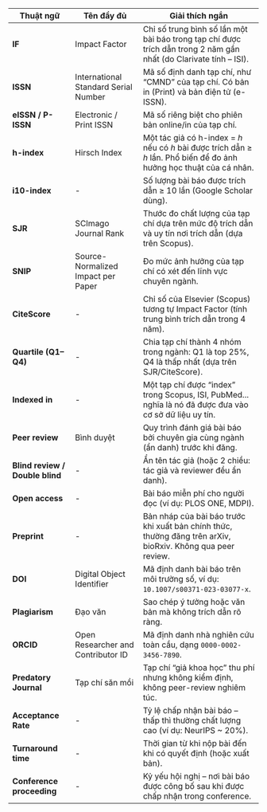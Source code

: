 | Thuật ngữ                       | Tên đầy đủ                           | Giải thích ngắn                                                                                                       |
| ------------------------------- | ------------------------------------ | --------------------------------------------------------------------------------------------------------------------- |
| **IF**                          | Impact Factor                        | Chỉ số trung bình số lần một bài báo trong tạp chí được trích dẫn trong 2 năm gần nhất (do Clarivate tính – ISI).     |
| **ISSN**                        | International Standard Serial Number | Mã số định danh tạp chí, như “CMND” của tạp chí. Có bản in (Print) và bản điện tử (e-ISSN).                           |
| **eISSN / P-ISSN**              | Electronic / Print ISSN              | Mã số riêng biệt cho phiên bản online/in của tạp chí.                                                                 |
| **h-index**                     | Hirsch Index                         | Một tác giả có h-index = _h_ nếu có _h_ bài được trích dẫn ≥ _h_ lần. Phổ biến để đo ảnh hưởng học thuật của cá nhân. |
| **i10-index**                   | -                                    | Số lượng bài báo được trích dẫn ≥ 10 lần (Google Scholar dùng).                                                       |
| **SJR**                         | SCImago Journal Rank                 | Thước đo chất lượng của tạp chí dựa trên mức độ trích dẫn và uy tín nơi trích dẫn (dựa trên Scopus).                  |
| **SNIP**                        | Source-Normalized Impact per Paper   | Đo mức ảnh hưởng của tạp chí có xét đến lĩnh vực chuyên ngành.                                                        |
| **CiteScore**                   | -                                    | Chỉ số của Elsevier (Scopus) tương tự Impact Factor (tính trung bình trích dẫn trong 4 năm).                          |
| **Quartile (Q1–Q4)**            | -                                    | Chia tạp chí thành 4 nhóm trong ngành: Q1 là top 25%, Q4 là thấp nhất (dựa trên SJR/CiteScore).                       |
| **Indexed in**                  | -                                    | Một tạp chí được “index” trong Scopus, ISI, PubMed... nghĩa là nó đã được đưa vào cơ sở dữ liệu uy tín.               |
| **Peer review**                 | Bình duyệt                           | Quy trình đánh giá bài báo bởi chuyên gia cùng ngành (ẩn danh) trước khi đăng.                                        |
| **Blind review / Double blind** | -                                    | Ẩn tên tác giả (hoặc 2 chiều: tác giả và reviewer đều ẩn danh).                                                       |
| **Open access**                 | -                                    | Bài báo miễn phí cho người đọc (ví dụ: PLOS ONE, MDPI).                                                               |
| **Preprint**                    | -                                    | Bản nháp của bài báo trước khi xuất bản chính thức, thường đăng trên arXiv, bioRxiv. Không qua peer review.           |
| **DOI**                         | Digital Object Identifier            | Mã định danh bài báo trên môi trường số, ví dụ: `10.1007/s00371-023-03077-x`.                                         |
| **Plagiarism**                  | Đạo văn                              | Sao chép ý tưởng hoặc văn bản mà không trích dẫn rõ ràng.                                                             |
| **ORCID**                       | Open Researcher and Contributor ID   | Mã định danh nhà nghiên cứu toàn cầu, dạng `0000-0002-3456-7890`.                                                     |
| **Predatory Journal**           | Tạp chí săn mồi                      | Tạp chí “giả khoa học” thu phí nhưng không kiểm định, không peer-review nghiêm túc.                                   |
| **Acceptance Rate**             | -                                    | Tỷ lệ chấp nhận bài báo – thấp thì thường chất lượng cao (ví dụ: NeurIPS ~ 20%).                                      |
| **Turnaround time**             | -                                    | Thời gian từ khi nộp bài đến khi có quyết định (hoặc xuất bản).                                                       |
| **Conference proceeding**       | -                                    | Kỷ yếu hội nghị – nơi bài báo được công bố sau khi được chấp nhận trong conference.                                   |